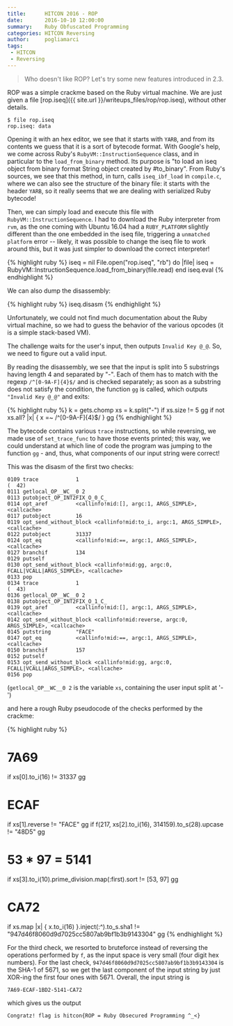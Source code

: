```yaml
---
title:      HITCON 2016 - ROP
date:       2016-10-10 12:00:00
summary:    Ruby Obfuscated Programming
categories: HITCON Reversing
author:     pogliamarci
tags:
 - HITCON
 - Reversing
---
```


> Who doesn't like ROP? Let's try some new features introduced in 2.3.



ROP was a simple crackme based on the Ruby virtual machine.
We are just given a file [rop.iseq]({{ site.url }}/writeups_files/rop/rop.iseq), without other details.

    $ file rop.iseq
    rop.iseq: data

Opening it with an hex editor, we see that it starts with `YARB`, and from its contents we guess that it is a sort of bytecode format. With Google's help, we come across Ruby's `RubyVM::InstructionSequence` class, and in particular to the `load_from_binary` method. Its purpose is "to load an iseq object from binary format String object created by #to_binary". From Ruby's sources, we see that this method, in turn, calls `iseq_ibf_load` in `compile.c`, where we can also see the structure of the binary file: it starts with the header `YARB`, so it really seems that we are dealing with serialized Ruby bytecode!

Then, we can simply load and execute this file with `RubyVM::InstructionSequence`. I had to download the Ruby interpreter from `rvm`, as the one coming with Ubuntu 16.04 had a `RUBY_PLATFORM` slightly different than the one embedded in the iseq file, triggering a `unmatched platform` error -- likely, it was possible to change the iseq file to work around this, but it was just simpler to download the correct interpreter!

{% highlight ruby %}
iseq = nil
File.open("rop.iseq", "rb") do |file|
  iseq = RubyVM::InstructionSequence.load_from_binary(file.read)
end
iseq.eval
{% endhighlight %}

We can also dump the disassembly:

{% highlight ruby %}
iseq.disasm
{% endhighlight %}

Unfortunately, we could not find much documentation about the Ruby virtual machine, so we had to guess the behavior of the various opcodes (it is a simple stack-based VM).

The challenge waits for the user's input, then outputs `Invalid Key @_@`. So, we need to figure out a valid input.

By reading the disassembly, we see that the input is split into 5 substrings having length 4 and separated by "-". Each of them has to match with the regexp `/^[0-9A-F]{4}$/` and is checked separately; as soon as a substring does not satisfy the condition, the function `gg` is called, which outputs `"Invalid Key @_@"` and exits:

{% highlight ruby %}
k = gets.chomp
xs = k.split("-")
if xs.size != 5
  gg
if not xs.all? |x| {
  x =~ /^[0-9A-F]{4}$/
}
  gg
{% endhighlight %}

The bytecode contains various `trace` instructions, so while reversing, we made use of `set_trace_func` to have those events printed; this way, we could understand at which line of code the program was jumping to the function `gg` - and, thus, what components of our input string were correct!

This was the disasm of the first two checks:

    0109 trace            1                                               (  42)
    0111 getlocal_OP__WC__0 2
    0113 putobject_OP_INT2FIX_O_0_C_
    0114 opt_aref         <callinfo!mid:[], argc:1, ARGS_SIMPLE>, <callcache>
    0117 putobject        16
    0119 opt_send_without_block <callinfo!mid:to_i, argc:1, ARGS_SIMPLE>, <callcache>
    0122 putobject        31337
    0124 opt_eq           <callinfo!mid:==, argc:1, ARGS_SIMPLE>, <callcache>
    0127 branchif         134
    0129 putself
    0130 opt_send_without_block <callinfo!mid:gg, argc:0, FCALL|VCALL|ARGS_SIMPLE>, <callcache>
    0133 pop
    0134 trace            1                                               (  43)
    0136 getlocal_OP__WC__0 2
    0138 putobject_OP_INT2FIX_O_1_C_
    0139 opt_aref         <callinfo!mid:[], argc:1, ARGS_SIMPLE>, <callcache>
    0142 opt_send_without_block <callinfo!mid:reverse, argc:0, ARGS_SIMPLE>, <callcache>
    0145 putstring        "FACE"
    0147 opt_eq           <callinfo!mid:==, argc:1, ARGS_SIMPLE>, <callcache>
    0150 branchif         157
    0152 putself
    0153 opt_send_without_block <callinfo!mid:gg, argc:0, FCALL|VCALL|ARGS_SIMPLE>, <callcache>
    0156 pop

(`getlocal_OP__WC__0 2` is the variable `xs`, containing the user input split at '-')

and here a rough Ruby pseudocode of the checks performed by the crackme:

{% highlight ruby %}
# 7A69
if xs[0].to_i(16) != 31337
  gg
# ECAF
if xs[1].reverse != "FACE"
  gg
if f(217, xs[2].to_i(16), 314159).to_s(28).upcase != "48D5"
  gg
# 53 * 97 = 5141
if xs[3].to_i(10).prime_division.map(:first).sort != [53, 97] 
  gg
# CA72
if xs.map |x| {
  x.to_i(16)
}.inject(:^).to_s.sha1 != "947d46f8060d9d7025cc5807ab9bf1b3b9143304"
  gg
{% endhighlight %}

For the third check, we resorted to bruteforce instead of reversing the operations performed by `f`, as the input space is very small (four digit hex numbers). For the last check, `947d46f8060d9d7025cc5807ab9bf1b3b9143304` is the SHA-1 of 5671, so we get the last component of the input string by just XOR-ing the first four ones with 5671. Overall, the input string is

    7A69-ECAF-1BD2-5141-CA72

which gives us the output

    Congratz! flag is hitcon{ROP = Ruby Obsecured Programming ^_<}

